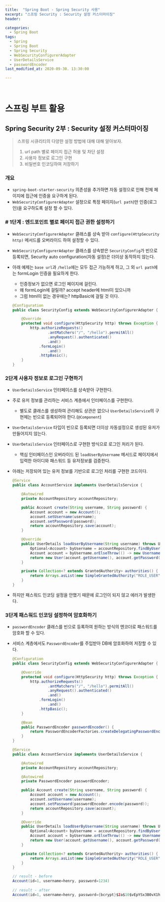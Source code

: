 ```yaml
---
title:  "Spring Boot - Spring Security 사용"
excerpt: "스프링 Security : Security 설정 커스터마이징"
header:

categories:
  - Spring Boot
tags:
  - Spring
  - Spring Boot
  - Spring Security
  - WebSecurityConfigurerAdapter
  - UserDetailsService
  - passwordEncoder
last_modified_at: 2020-09-30. 13:30:00

---
```


<br>

# 스프링 부트 활용

## Spring Security 2부 : Security 설정 커스터마이징

> 스프링 시큐리티의 다양한 설정 방법에 대해 대해 알아보자.
>
> 1. url path 별로 페이지 접근 허용 및 차단 설정
> 2. 사용자 정보로 로그인 구현
> 3. 비밀번호 인코딩하여 저장하기

### 개요

- `spring-boot-starter-security` 의존성을 추가하면 자동 설정으로 인해 전체 페이지에 접근에 인증을 요구하게 된다.
- `WebSecurityConfigurerAdapter` 설정으로 특정 페이지(`url path`)만 인증(로그인)을 요구하도록 설정 할 수 있다.



### # 1단계 : 엔드포인트 별로 페이지 접근 권한 설정하기

- `WebSecurityConfigurerAdapter` 클래스를 상속 받아 `configure(HttpSecurity http)` 메서드를 오버라이드 하여 설정할 수 있다.

- `WebSecurityConfigurerAdapter` 클래스를 상속받은 `SecurityConfig`가 빈으로 등록되면, Security auto configuration(자동 설정)은 더이상 동작하지 않는다.

- 아래 예제는 `base url`과 `/hello`에는 모두 접근 가능하게 하고, 그 외 `url path`에는 formLogin 인증을 필요하게 한다.

  - 인증정보가 없으면 로그인 페이지에 걸린다.
  - 왜 formLogin에 걸릴까? accept header에 html이 있으니까
  - 그럼 html이 없는 경우에는? httpBasic에 걸릴 것 이다.

  ```java
  @Configuration
  public class SecurityConfig extends WebSecurityConfigurerAdapter {
  
      @Override
      protected void configure(HttpSecurity http) throws Exception {
          http.authorizeRequests()
                  .antMatchers("/", "/hello").permitAll()
                  .anyRequest().authenticated()
                  .and()
              .formLogin()
                  .and()
              .httpBasic();
      }
  }
  ```

  

### 2단계 사용자 정보로 로그인 구현하기

- `UserDetailsService` 인터페이스를 상속받아 구현한다.

- 주로 유저 정보를 관리하는 서비스 계층에서 인터페이스를 구현한다.

  - 별도로 클래스를 생성하여 관리해도 상관은 없으나 `UserDetailsService`의 구현체는 빈으로 등록되어야 한다.(`@Component`)

- `UserDetailsService` 타입이 빈으로 등록되면 더이상 자동설정으로 생성된 유저가 만들어지지 않는다.

- `UserDetailsService` 인터페이스로 구현한 방식으로 로그인 처리가 된다.

  - 핵심 인터페이스인 오버라이드 된 `loadUserByUsername` 메서드로 페이지에서 입력한 아이디와 패스워드 등 유저정보를 검증한다.

- 아래는 저장되어 있는 유저 정보를 기반으로 로그인 처리를 구현한 코드이다.

  ```java
  @Service
  public class AccountService implements UserDetailsService {
  
      @Autowired
      private AccountRepository accountRepository;
  
      public Account create(String username, String password) {
          Account account = new Account();
          account.setUsername(username);
          account.setPassword(password);
          return accountRepository.save(account);
      }
  
      @Override
      public UserDetails loadUserByUsername(String username) throws UsernameNotFoundException {
          Optional<Account> byUsername = accountRepository.findByUsername(username);
          Account account = byUsername.orElseThrow(() -> new UsernameNotFoundException(username));
          return new User(account.getUsername(), account.getPassword(), authorities());
      }
  
      private Collection<? extends GrantedAuthority> authorities() {
          return Arrays.asList(new SimpleGrantedAuthority("ROLE_USER"));
      }
  }
  ```

- 하지만 패스워드 인코딩 설정을 안했기 때문에 로그인이 되지 않고 에러가 발생한다.



### 3단계 패스워드 인코딩 설정하여 암호화하기

- `passwordEncoder` 클래스를 빈으로 등록하여 원하는 방식의 엔코더로 패스워드를 암호화 할 수 있다.

- 서비스 계층에서도 `PasswordEncoder`를 주입받아 DB에 암호화하여 저장할 수 있다.

  ```java
  @Configuration
  public class SecurityConfig extends WebSecurityConfigurerAdapter {
  
      @Override
      protected void configure(HttpSecurity http) throws Exception {
          http.authorizeRequests()
                  .antMatchers("/", "/hello").permitAll()
                  .anyRequest().authenticated()
                  .and()
              .formLogin()
                  .and()
              .httpBasic();
      }
  
      @Bean
      public PasswordEncoder passwordEncoder() {
          return PasswordEncoderFactories.createDelegatingPasswordEncoder();
      }
  }
  ```

  ```java
  @Service
  public class AccountService implements UserDetailsService {
  
      @Autowired
      private AccountRepository accountRepository;
  
      @Autowired
      private PasswordEncoder passwordEncoder;
  
      public Account create(String username, String password) {
          Account account = new Account();
          account.setUsername(username);
          account.setPassword(passwordEncoder.encode(password));
          return accountRepository.save(account);
      }
  
      @Override
      public UserDetails loadUserByUsername(String username) throws UsernameNotFoundException {
          Optional<Account> byUsername = accountRepository.findByUsername(username);
          Account account = byUsername.orElseThrow(() -> new UsernameNotFoundException(username));
          return new User(account.getUsername(), account.getPassword(), authorities());
      }
  
      private Collection<? extends GrantedAuthority> authorities() {
          return Arrays.asList(new SimpleGrantedAuthority("ROLE_USER"));
      }
  }
  ```

  ```java
  // result - before
  Account(id=1, username=henry, password=1234)
    
  // result - after
  Account(id=1, username=henry, password={bcrypt}$2a$10$vEpYSx3B0vX1hxE3kblmGuaEdRIlr6dFYKFCngjANgsf0haHdKIxy)
  ```

